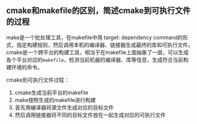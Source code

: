 ## cmake和makefile的区别，简述cmake到可执行文件的过程

make是一个批处理工具，在makefile中用 target: dependency command的形式，指定构建规则，然后调用本机的编译器、链接器生成最终的库和可执行文件。
cmake是一个跨平台的构建工具，相当于在makefile上面抽象了一层，可以生成各个平台对应的`makefile`，检测当前机器的编译器、库等信息，生成符合当前构建环境的命令。

cmake到可执行文件过程：

1. cmake生成当前平台的makefile
2. make按照生成的makefile进行构建
3. 首先用编译器将源文件生成对应的目标文件
4. 然后调用链接器将不同的目标文件放在一起生成对应的可执行文件
